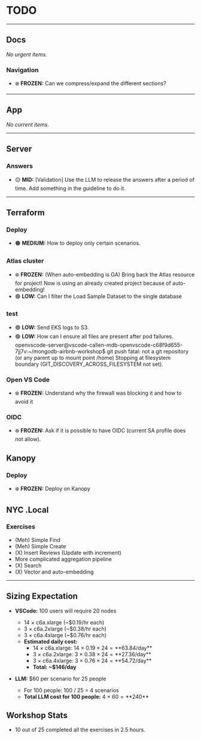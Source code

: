 # TODO

---

## Docs

*No urgent items.*

### Navigation
- ❄️ **FROZEN:** Can we compress/expand the different sections?

---

## App

*No current items.*

---

## Server

### Answers
- 🟡 **MID:** [Validation] Use the LLM to release the answers after a period of time. Add something in the guideline to do it.

---

## Terraform

### Deploy
- 🟠 **MEDIUM:** How to deploy only certain scenarios.

### Atlas cluster
- ❄️ **FROZEN:** (When auto-embedding is GA) Bring back the Atlas resource for project! Now is using an already created project because of auto-embedding!
- 🟢 **LOW:** Can I filter the Load Sample Dataset to the single database

### test
- 🟢 **LOW:** Send EKS logs to S3.
- 🟢 **LOW:** How can I ensure all files are present after pod failures.
openvscode-server@vscode-callen-mdb-openvscode-c68f9d655-7jj7v:~/mongodb-airbnb-workshop$ git push
fatal: not a git repository (or any parent up to mount point /home)
Stopping at filesystem boundary (GIT_DISCOVERY_ACROSS_FILESYSTEM not set).

### Open VS Code
- ❄️ **FROZEN:** Understand why the firewall was blocking it and how to avoid it

### OIDC
- ❄️ **FROZEN:** Ask if it is possible to have OIDC (current SA profile does not allow).


## Kanopy

### Deploy
- ❄️ **FROZEN:** Deploy on Kanopy


## NYC .Local

### Exercises

- (Meh) Simple Find
- (Meh) Simple Create
- (X) Insert Reviews (Update with increment)
- More complicated aggregation pipeline
- (X) Search
- (X) Vector and auto-embedding

---

## Sizing Expectation

- **VSCode:** 100 users will require 20 nodes  
    - 14 × c6a.xlarge (~$0.19/hr each)  
    - 3 × c6a.2xlarge (~$0.38/hr each)  
    - 3 × c6a.4xlarge (~$0.76/hr each)  
    - **Estimated daily cost:**  
        - 14 × c6a.xlarge: 14 × $0.19 × 24 = **$63.84/day**  
        - 3 × c6a.2xlarge: 3 × $0.38 × 24 = **$27.36/day**  
        - 3 × c6a.4xlarge: 3 × $0.76 × 24 = **$54.72/day**  
        - **Total: ~$146/day**

- **LLM:** $60 per scenario for 25 people  
    - For 100 people: 100 / 25 = 4 scenarios  
    - **Total LLM cost for 100 people:** 4 × $60 = **$240**

## Workshop Stats

- 10 out of 25 completed all the exercises in 2.5 hours.